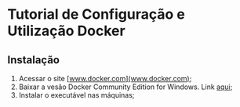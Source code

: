 # Tutorial de Configuração e Utilização Docker

## Instalação

1. Acessar o site [www.docker.com](www.docker.com);
2. Baixar a vesão Docker Community Edition for Windows. Link [aqui](https://download.docker.com/win/stable/InstallDocker.msi);
3. Instalar o executável nas máquinas;
